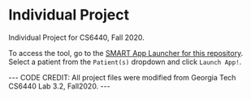 # Individual Project

Individual Project for CS6440, Fall 2020.

To access the tool, go to the [SMART App Launcher for this repository](https://launch.smarthealthit.org/?auth_error=&fhir_version_1=r4&fhir_version_2=r4&iss=&launch_pp=1&launch_url=https%3A%2F%2Fgithub.gatech.edu%2Fpages%2Fwcallan3%2FCS6440-Individual-Project%2Flaunch.html&patient=&prov_skip_auth=1&provider=&pt_skip_auth=1&public_key=&sb=&sde=&sim_ehr=0&token_lifetime=15&user_pt=).
Select a patient from the `Patient(s)` dropdown and click `Launch App!`.

--- CODE CREDIT: All project files were modified from Georgia Tech CS6440 Lab 3.2, Fall2020. ---

